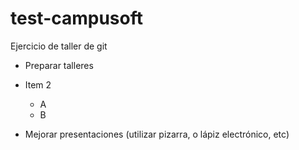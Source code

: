 # test-campusoft
Ejercicio de taller de git

* Preparar talleres
* Item 2
  * A
  * B
  
* Mejorar presentaciones (utilizar pizarra, o lápiz electrónico, etc)
